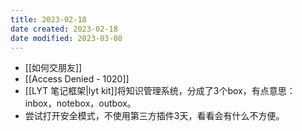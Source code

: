```yaml
---
title: 2023-02-18
date created: 2023-02-18
date modified: 2023-03-08
---
```


- [[如何交朋友]]
- [[Access Denied - 1020]]
- [[LYT 笔记框架|lyt kit]]将知识管理系统，分成了3个box，有点意思：inbox，notebox，outbox。
- 尝试打开安全模式，不使用第三方插件3天，看看会有什么不方便。
